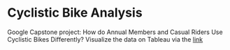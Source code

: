 # Cyclistic Bike Analysis
Google Capstone project: How do Annual Members and Casual Riders Use Cyclistic Bikes Differently?
Visualize the data on Tableau via the <a href="https://public.tableau.com/views/CyclisticBike-share_16849214924860/Dashboard1?:language=en-US&:display_count=n&:origin=viz_share_link">link</a>
